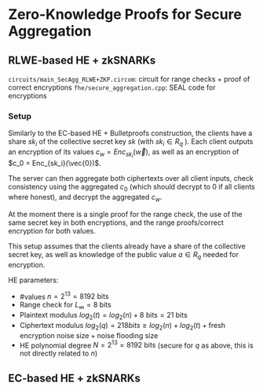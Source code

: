 # Zero-Knowledge Proofs for Secure Aggregation

## RLWE-based HE + zkSNARKs
`circuits/main_SecAgg_RLWE+ZKP.circom`: circuit for range checks + proof of correct encryptions
`fhe/secure_aggregation.cpp`: SEAL code for encryptions

### Setup
Similarly to the EC-based HE + Bulletproofs construction, the clients have a share $sk_i$ of the collective secret key $sk$ (with $sk_i \in R_q$ ). Each client outputs an encryption of its values $c_w = Enc_{sk_i}(\vec{w})$, as well as an encryption of $c_0 = Enc_{sk_i}(\vec{0})$. 

The server can then aggregate both ciphertexts over all client inputs, check consistency using the aggregated $c_0$ (which should decrypt to $0$ if all clients where honest), and decrypt the aggregated $c_w$. 

At the moment there is a single proof for the range check, the use of the same secret key in both encryptions, and the range proofs/correct encryption for both values. 

This setup assumes that the clients already have a share of the collective secret key, as well as knowledge of the public value $a \in R_q$ needed for encryption. 

HE parameters: 
- \#values $n = 2^{13} = 8192 \text{ bits}$
- Range check for $L_\infty = 8 \text{ bits}$
- Plaintext modulus $log_2(t) = log_2(n) + 8 \text{ bits} = 21 \text{ bits}$ 
- Ciphertext modulus $log_2(q) = 218 bits \ge log_2(n) + log_2(t) + \text{fresh encryption noise size} + \text{noise flooding size}$
- HE polynomial degree $N = 2^{13} = 8192 \text{ bits}$ (secure for $q$ as above, this is not directly related to $n$) 

## EC-based HE + zkSNARKs
